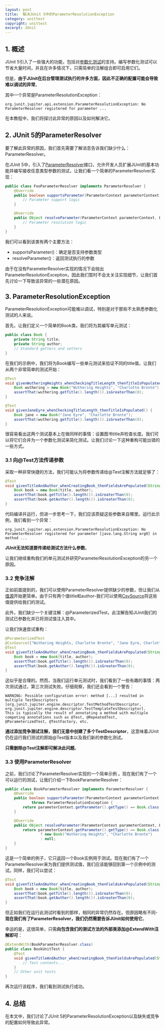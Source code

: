 ```yaml
---
layout: post
title:  解决JUnit 5中的ParameterResolutionException
category: unittest
copyright: unittest
excerpt: JUnit
---
```


## 1. 概述

JUnit 5引入了一些强大的功能，包括对[参数化测试](https://www.baeldung.com/parameterized-tests-junit-5)的支持。编写参数化测试可以节省大量时间，并且在许多情况下，只需简单的注解组合即可启用它们。

但是，**由于JUnit在后台管理测试执行的许多方面，因此不正确的配置可能会导致难以调试的异常**。

其中一个异常是ParameterResolutionException：

```text
org.junit.jupiter.api.extension.ParameterResolutionException: No ParameterResolver registered for parameter ...
```

在本教程中，我们将探讨此异常的原因以及如何解决它。

## 2. JUnit 5的ParameterResolver 

要了解此异常的原因，我们首先需要了解消息告诉我们缺少什么：ParameterResolver。

在JUnit 5中，引入了[ParameterResolver](https://www.baeldung.com/junit-5-parameters#parameterresolver)接口，允许开发人员扩展JUnit的基本功能并编写接收任意类型参数的测试，让我们看一个简单的ParameterResolver实现：

```java
public class FooParameterResolver implements ParameterResolver {
    @Override
    public boolean supportsParameter(ParameterContext parameterContext, ExtensionContext extensionContext) throws ParameterResolutionException {
        // Parameter support logic
    }

    @Override
    public Object resolveParameter(ParameterContext parameterContext, ExtensionContext extensionContext) throws ParameterResolutionException {
        // Parameter resolution logic
    }
}
```

我们可以看到该类有两个主要方法：

- supportsParameter()：确定是否支持参数类型
- resolveParameter()：返回测试执行的参数

由于在没有ParameterResolver实现的情况下会抛出ParameterResolutionException，因此我们暂时不会太关注实现细节，让我们首先讨论一下导致该异常的一些潜在原因。

## 3. ParameterResolutionException

ParameterResolutionException可能难以调试，特别是对于那些不太熟悉参数化测试的人来说。

首先，让我们定义一个简单的Book类，我们将为其编写单元测试：

```java
public class Book {
    private String title;
    private String author;
    // Standard getters and setters
}
```

在我们的示例中，我们将为Book编写一些单元测试来验证不同的title值，让我们从两个非常简单的测试开始：

```java
@Test
void givenWutheringHeights_whenCheckingTitleLength_thenTitleIsPopulated() {
    Book wuthering = new Book("Wuthering Heights", "Charlotte Bronte");
    assertThat(wuthering.getTitle().length()).isGreaterThan(0);
}

@Test
void givenJaneEyre_whenCheckingTitleLength_thenTitleIsPopulated() {
    Book jane = new Book("Jane Eyre", "Charlotte Bronte");
    assertThat(wuthering.getTitle().length()).isGreaterThan(0);
}
```

很容易看出这两个测试基本上在做同样的事情：设置图书title并检查长度。我们可以将它们合并为一个参数化测试来简化测试。让我们讨论一下这种重构可能出错的一些方式。

### 3.1 向@Test方法传递参数

采取一种非常快捷的方法，我们可能认为将参数传递给@Test注解方法就足够了：

```java
@Test
void givenTitleAndAuthor_whenCreatingBook_thenFieldsArePopulated(String title, String author) {
    Book book = new Book(title, author);
    assertThat(book.getTitle().length()).isGreaterThan(0);
    assertThat(book.getAuthor().length()).isGreaterThan(0);
}
```

代码编译并运行，但进一步思考一下，我们应该质疑这些参数来自哪里。运行此示例，我们看到一个异常：

```text
org.junit.jupiter.api.extension.ParameterResolutionException: No ParameterResolver registered for parameter [java.lang.String arg0] in method ...
```

**JUnit无法知道要传递给测试方法什么参数**。

让我们继续重构我们的单元测试并研究ParameterResolutionException的另一个原因。

### 3.2 竞争注解

正如前面提到的，我们可以使用ParameterResolver提供缺少的参数，但让我们从[值源](https://www.baeldung.com/parameterized-tests-junit-5#sources)开始更简单。由于只有两个值title和author-我们可以使用[CsvSource](https://www.baeldung.com/parameterized-tests-junit-5#4-csv-literals)将这些值提供给我们的测试。

此外，我们缺少一个关键注解：@ParameterizedTest，此注解告知JUnit我们的测试已参数化并已将测试值注入其中。

让我们快速尝试重构：

```java
@ParameterizedTest
@CsvSource({"Wuthering Heights, Charlotte Bronte", "Jane Eyre, Charlotte Bronte"})
@Test
void givenTitleAndAuthor_whenCreatingBook_thenFieldsArePopulated(String title, String author) {
    Book book = new Book(title, author);
    assertThat(book.getTitle().length()).isGreaterThan(0);
    assertThat(book.getAuthor().length()).isGreaterThan(0);
}
```

这似乎是合理的。然而，当我们运行单元测试时，我们看到了一些有趣的事情：两次测试通过，第三次测试失败。仔细观察，我们还会看到一个警告：

```text
WARNING: Possible configuration error: method [...] resulted in multiple TestDescriptors [org.junit.jupiter.engine.descriptor.TestMethodTestDescriptor, org.junit.jupiter.engine.descriptor.TestTemplateTestDescriptor].
This is typically the result of annotating a method with multiple competing annotations such as @Test, @RepeatedTest, @ParameterizedTest, @TestFactory, etc.
```

**通过添加竞争测试注解，我们无意中创建了多个TestDescriptor**，这意味着JUnit仍在运行我们测试的原始@Test版本以及我们新的参数化测试。

**只需删除@Test注解即可解决此问题**。

### 3.3 使用ParameterResolver

之前，我们讨论了ParameterResolver实现的一个简单示例 。现在我们有了一个可以运行的测试，让我们介绍一下BookParameterResolver：

```java
public class BookParameterResolver implements ParameterResolver {
    @Override
    public boolean supportsParameter(ParameterContext parameterContext, ExtensionContext extensionContext)
            throws ParameterResolutionException {
        return parameterContext.getParameter().getType() == Book.class;
    }

    @Override
    public Object resolveParameter(ParameterContext parameterContext, ExtensionContext extensionContext) throws ParameterResolutionException {
        return parameterContext.getParameter().getType() == Book.class
                ? new Book("Wuthering Heights", "Charlotte Bronte")
                : null;
    }
}
```

这是一个简单的例子，它只返回一个Book实例用于测试。现在我们有了一个ParameterResolver来为我们提供测试值，我们应该能够回到第一个示例中的测试。同样，我们可以尝试：

```java
@Test
void givenTitleAndAuthor_whenCreatingBook_thenFieldsArePopulated(String title, String author) {
    Book book = new Book(title, author);
    assertThat(book.getTitle().length()).isGreaterThan(0);
    assertThat(book.getAuthor().length()).isGreaterThan(0);
}
```

但正如我们在运行此测试时看到的那样，相同的异常仍然存在。但原因略有不同-**现在我们有了ParameterResolver，我们仍然需要告诉JUnit如何使用它**。

幸运的是，这很简单，只需**向包含我们的测试方法的外部类添加@ExtendWith注解即可**：

```java
@ExtendWith(BookParameterResolver.class)
public class BookUnitTest {
    @Test
    void givenTitleAndAuthor_whenCreatingBook_thenFieldsArePopulated(String title, String author) {
        // Test contents...
    }
    // Other unit tests
}
```

再次运行该程序，我们看到测试执行成功。

## 4. 总结

在本文中，我们讨论了JUnit 5的ParameterResolutionException以及缺失或竞争的配置如何导致此异常。